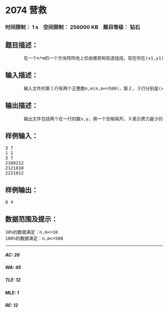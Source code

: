 # 2074 营救   
### 时间限制： 1 s&nbsp;&nbsp;&nbsp;&nbsp;空间限制： 256000 KB&nbsp;&nbsp;&nbsp;&nbsp;题目等级： 钻石  
## 题目描述：  

<pre>
       在一个n*m的一个方块阵阵地上仅由楼房和街道组成，现在你在(x1,y1)点，伤员在(x2,y2)点，你可以向周围的８个方向移动，也可以爬上一部分楼房。而伤员因为受了伤，动弹不得，你必须背他回来。因此你所最担心的不是你的路程长短，而是你在救援中费的力气的大小。你爬上一幢高为Ｈ的楼房，或者从高为Ｈ的楼房房顶下来，都需要花费Ｈ的力气，而没有高度落差的行走是不费力的。现在你要完成救援的任务，最少要花费多少力气呢？费力最小的情况下，你最少又要走多少路呢？这里上、下楼不算走路。
</pre>
  
  
## 输入描述：  

<pre>
       输入文件的第１行有两个正整数n,m(n,m<=500)，第２，３行分别是(x1,y1),(x2,y2)(1<=x1,x2<=n,1<=y1,y2<=m)。接下来有n行，每行m个数，第I行，第Ｊ列为1表示此处为空地，为2表示此处为房顶，为０表示此处无法攀爬。保证起点，终点不在０上，你可以假设可攀爬的楼房高度都为１。你到了(x2,y2)就表示救援成功。
</pre>
  
  
## 输出描述：  

<pre>
       输出文件包括两个在一行的数x,y，用一个空格隔开。Ｘ表示费力最少的情况下，路径的最短长度，Ｙ表示最少花费的力气量。若无法完成营救任务，则输出’0 0’（引号不输出）。
</pre>
  
  
## 样例输入：  

<pre>
3 7
1 1
3 7
2100212
2121010
2221012
</pre>
  
  
## 样例输出：  

<pre>
8 4
</pre>
  
  
## 数据范围及提示：  

<pre>
30%的数据满足：n,m<=10
100%的数据满足：n,m<=500
</pre>
  
  
***  

##### AC: 26  
##### WA: 45  
##### TLE: 12  
##### MLE: 1  
##### RE: 12  
